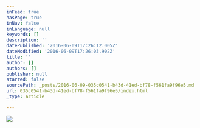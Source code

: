```yaml
---
inFeed: true
hasPage: true
inNav: false
inLanguage: null
keywords: []
description: ''
datePublished: '2016-06-09T17:26:12.005Z'
dateModified: '2016-06-09T17:26:03.902Z'
title: ''
author: []
authors: []
publisher: null
starred: false
sourcePath: _posts/2016-06-09-035c0541-b43d-41ed-bf78-f561fa9f96e5.md
url: 035c0541-b43d-41ed-bf78-f561fa9f96e5/index.html
_type: Article

---
```

![](https://the-grid-user-content.s3-us-west-2.amazonaws.com/775d9ccb-db88-49ea-a7c2-d86d4cf604de.jpg)